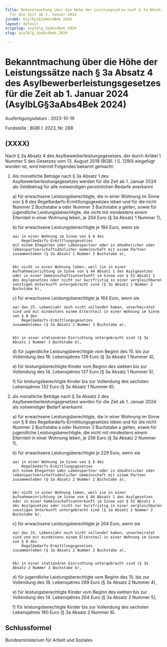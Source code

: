 ```yaml
---
Title: Bekanntmachung über die Höhe der Leistungssätze nach § 3a Absatz 4 des Asylbewerberleistungsgesetzes
  für die Zeit ab 1. Januar 2024
jurabk: AsylbLG§3aAbs4Bek 2024
layout: default
origslug: asylblg_3aabs4bek_2024
slug: asylblg_3aabs4bek_2024

---
```


# Bekanntmachung über die Höhe der Leistungssätze nach § 3a Absatz 4 des Asylbewerberleistungsgesetzes für die Zeit ab 1. Januar 2024 (AsylbLG§3aAbs4Bek 2024)

Ausfertigungsdatum
:   2023-10-19

Fundstelle
:   BGBl I: 2023, Nr. 288


## (XXXX)

Nach § 3a Absatz 4 des Asylbewerberleistungsgesetzes, der durch Artikel 1 Nummer 5 des Gesetzes vom 13. August 2019 (BGBl. I S. 1290) eingefügt worden ist, wird hiermit Folgendes bekannt gemacht:


1.  Als monatliche Beträge nach § 3a Absatz 1 des Asylbewerberleistungsgesetzes werden für die Zeit ab 1. Januar 2024 als Geldbetrag für alle notwendigen persönlichen Bedarfe anerkannt

    a)  für erwachsene Leistungsberechtigte, die in einer Wohnung im Sinne von § 8 des
        Regelbedarfs-Ermittlungsgesetzes                          leben und für die nicht Nummer 2 Buchstabe a oder Nummer 3 Buchstabe a gelten, sowie für jugendliche Leistungsberechtigte, die nicht mit mindestens einem Elternteil in einer Wohnung leben, je 204 Euro (§ 3a Absatz 1 Nummer 1),


    b)  für erwachsene Leistungsberechtigte je 184 Euro, wenn sie

        aa) in einer Wohnung im Sinne von § 8 des
            Regelbedarfs-Ermittlungsgesetzes                                mit einem Ehegatten oder Lebenspartner oder in eheähnlicher oder lebenspartnerschaftsähnlicher Gemeinschaft mit einem Partner zusammenleben (§ 3a Absatz 1 Nummer 2 Buchstabe a),


        bb) nicht in einer Wohnung leben, weil sie in einer Aufnahmeeinrichtung im Sinne von § 44 Absatz 1 des Asylgesetzes oder in einer Gemeinschaftsunterkunft im Sinne von § 53 Absatz 1 des Asylgesetzes oder nicht nur kurzfristig in einer vergleichbaren sonstigen Unterkunft untergebracht sind (§ 3a Absatz 1 Nummer 2 Buchstabe b),





    c)  für erwachsene Leistungsberechtigte je 164 Euro, wenn sie

        aa) das 25. Lebensjahr noch nicht vollendet haben, unverheiratet sind und mit mindestens einem Elternteil in einer Wohnung im Sinne von § 8 des
            Regelbedarfs-Ermittlungsgesetzes                                zusammenleben (§ 3a Absatz 1 Nummer 3 Buchstabe a),


        bb) in einer stationären Einrichtung untergebracht sind (§ 3a Absatz 1 Nummer 3 Buchstabe b),





    d)  für jugendliche Leistungsberechtigte vom Beginn des 15. bis zur Vollendung des 18. Lebensjahres 139 Euro (§ 3a Absatz 1 Nummer 4),


    e)  für leistungsberechtigte Kinder vom Beginn des siebten bis zur Vollendung des 14. Lebensjahres 137 Euro (§ 3a Absatz 1 Nummer 5),


    f)  für leistungsberechtigte Kinder bis zur Vollendung des sechsten Lebensjahres 132 Euro (§ 3a Absatz 1 Nummer 6);





2.  als monatliche Beträge nach § 3a Absatz 2 des Asylbewerberleistungsgesetzes werden für die Zeit ab 1. Januar 2024 als notwendiger Bedarf anerkannt

    a)  für erwachsene Leistungsberechtigte, die in einer Wohnung im Sinne von § 8 des
        Regelbedarfs-Ermittlungsgesetzes                          leben und für die nicht Nummer 2 Buchstabe a oder Nummer 3 Buchstabe a gelten, sowie für jugendliche Leistungsberechtigte, die nicht mit mindestens einem Elternteil in einer Wohnung leben, je 256 Euro (§ 3a Absatz 2 Nummer 1),


    b)  für erwachsene Leistungsberechtigte je 229 Euro, wenn sie

        aa) in einer Wohnung im Sinne von § 8 des
            Regelbedarfs-Ermittlungsgesetzes                                mit einem Ehegatten oder Lebenspartner oder in eheähnlicher oder lebenspartnerschaftsähnlicher Gemeinschaft mit einem Partner zusammenleben (§ 3a Absatz 2 Nummer 2 Buchstabe a),


        bb) nicht in einer Wohnung leben, weil sie in einer Aufnahmeeinrichtung im Sinne von § 44 Absatz 1 des Asylgesetzes oder in einer Gemeinschaftsunterkunft im Sinne von § 53 Absatz 1 des Asylgesetzes oder nicht nur kurzfristig in einer vergleichbaren sonstigen Unterkunft untergebracht sind (§ 3a Absatz 2 Nummer 2 Buchstabe b),





    c)  für erwachsene Leistungsberechtigte je 204 Euro, wenn sie

        aa) das 25. Lebensjahr noch nicht vollendet haben, unverheiratet sind und mit mindestens einem Elternteil in einer Wohnung im Sinne von § 8 des
            Regelbedarfs-Ermittlungsgesetzes                                zusammenleben (§ 3a Absatz 2 Nummer 3 Buchstabe a),


        bb) in einer stationären Einrichtung untergebracht sind (§ 3a Absatz 2 Nummer 3 Buchstabe b),





    d)  für jugendliche Leistungsberechtigte vom Beginn des 15. bis zur Vollendung des 18. Lebensjahres 269 Euro (§ 3a Absatz 2 Nummer 4),


    e)  für leistungsberechtigte Kinder vom Beginn des siebten bis zur Vollendung des 14. Lebensjahres 204 Euro (§ 3a Absatz 2 Nummer 5),


    f)  für leistungsberechtigte Kinder bis zur Vollendung des sechsten Lebensjahres 180 Euro (§ 3a Absatz 2 Nummer 6).








## Schlussformel

Bundesministerium für Arbeit und Soziales

